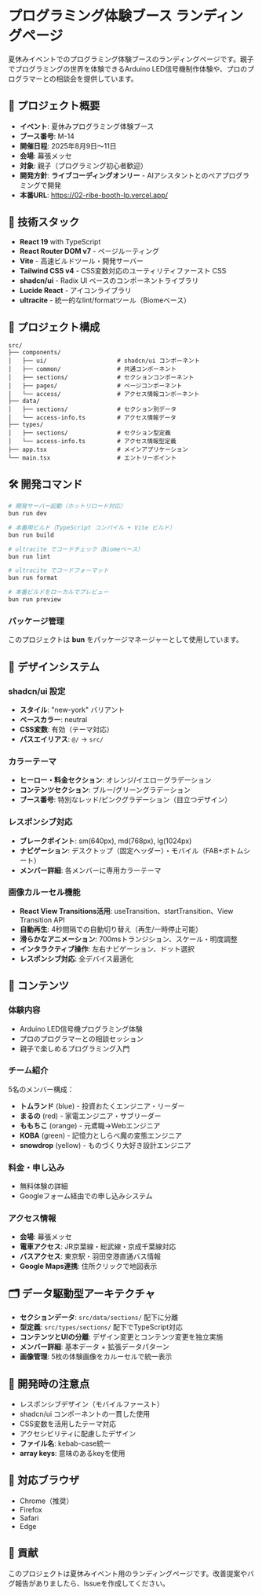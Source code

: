# プログラミング体験ブース ランディングページ

夏休みイベントでのプログラミング体験ブースのランディングページです。親子でプログラミングの世界を体験できるArduino LED信号機制作体験や、プロのプログラマーとの相談会を提供しています。

## 🎯 プロジェクト概要

- **イベント**: 夏休みプログラミング体験ブース
- **ブース番号**: M-14
- **開催日程**: 2025年8月9日〜11日
- **会場**: 幕張メッセ
- **対象**: 親子（プログラミング初心者歓迎）
- **開発方針**: **ライブコーディングオンリー** - AIアシスタントとのペアプログラミングで開発
- **本番URL**: https://02-ribe-booth-lp.vercel.app/

## 🚀 技術スタック

- **React 19** with TypeScript
- **React Router DOM v7** - ページルーティング
- **Vite** - 高速ビルドツール・開発サーバー
- **Tailwind CSS v4** - CSS変数対応のユーティリティファースト CSS
- **shadcn/ui** - Radix UI ベースのコンポーネントライブラリ
- **Lucide React** - アイコンライブラリ
- **ultracite** - 統一的なlint/formatツール（Biomeベース）

## 📁 プロジェクト構成

```
src/
├── components/
│   ├── ui/                    # shadcn/ui コンポーネント
│   ├── common/                # 共通コンポーネント
│   ├── sections/              # セクションコンポーネント
│   ├── pages/                 # ページコンポーネント
│   └── access/                # アクセス情報コンポーネント
├── data/
│   ├── sections/              # セクション別データ
│   └── access-info.ts         # アクセス情報データ
├── types/
│   ├── sections/              # セクション型定義
│   └── access-info.ts         # アクセス情報型定義
├── app.tsx                    # メインアプリケーション
└── main.tsx                   # エントリーポイント
```

## 🛠️ 開発コマンド

```bash
# 開発サーバー起動（ホットリロード対応）
bun run dev

# 本番用ビルド（TypeScript コンパイル + Vite ビルド）
bun run build

# ultracite でコードチェック（Biomeベース）
bun run lint

# ultracite でコードフォーマット
bun run format

# 本番ビルドをローカルでプレビュー
bun run preview
```

### パッケージ管理

このプロジェクトは **bun** をパッケージマネージャーとして使用しています。

## 🎨 デザインシステム

### shadcn/ui 設定

- **スタイル**: "new-york" バリアント
- **ベースカラー**: neutral
- **CSS変数**: 有効（テーマ対応）
- **パスエイリアス**: `@/` → `src/`

### カラーテーマ

- **ヒーロー・料金セクション**: オレンジ/イエローグラデーション
- **コンテンツセクション**: ブルー/グリーングラデーション
- **ブース番号**: 特別なレッド/ピンクグラデーション（目立つデザイン）

### レスポンシブ対応

- **ブレークポイント**: sm(640px), md(768px), lg(1024px)
- **ナビゲーション**: デスクトップ（固定ヘッダー）・モバイル（FAB+ボトムシート）
- **メンバー詳細**: 各メンバーに専用カラーテーマ

### 画像カルーセル機能

- **React View Transitions活用**: useTransition、startTransition、View Transition API
- **自動再生**: 4秒間隔での自動切り替え（再生/一時停止可能）
- **滑らかなアニメーション**: 700msトランジション、スケール・明度調整
- **インタラクティブ操作**: 左右ナビゲーション、ドット選択
- **レスポンシブ対応**: 全デバイス最適化

## 📝 コンテンツ

### 体験内容

- Arduino LED信号機プログラミング体験
- プロのプログラマーとの相談セッション
- 親子で楽しめるプログラミング入門

### チーム紹介

5名のメンバー構成：
- **トムランド** (blue) - 投資おたくエンジニア・リーダー
- **まるの** (red) - 家電エンジニア・サブリーダー
- **ももちこ** (orange) - 元鳶職→Webエンジニア
- **KOBA** (green) - 記憶力としらべ魔の変態エンジニア
- **snowdrop** (yellow) - ものづくり大好き設計エンジニア

### 料金・申し込み

- 無料体験の詳細
- Googleフォーム経由での申し込みシステム

### アクセス情報

- **会場**: 幕張メッセ
- **電車アクセス**: JR京葉線・総武線・京成千葉線対応
- **バスアクセス**: 東京駅・羽田空港直通バス情報
- **Google Maps連携**: 住所クリックで地図表示

## 🗂️ データ駆動型アーキテクチャ

- **セクションデータ**: `src/data/sections/` 配下に分離
- **型定義**: `src/types/sections/` 配下でTypeScript対応
- **コンテンツとUIの分離**: デザイン変更とコンテンツ変更を独立実施
- **メンバー詳細**: 基本データ + 拡張データパターン
- **画像管理**: 5枚の体験画像をカルーセルで統一表示

## 🔧 開発時の注意点

- レスポンシブデザイン（モバイルファースト）
- shadcn/ui コンポーネントの一貫した使用
- CSS変数を活用したテーマ対応
- アクセシビリティに配慮したデザイン
- **ファイル名**: kebab-case統一
- **array keys**: 意味のあるkeyを使用

## 📱 対応ブラウザ

- Chrome（推奨）
- Firefox
- Safari
- Edge

## 🤝 貢献

このプロジェクトは夏休みイベント用のランディングページです。改善提案やバグ報告がありましたら、Issueを作成してください。
